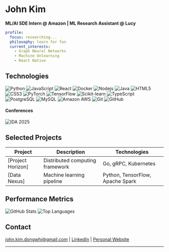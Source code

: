 # John Kim

**ML/AI SDE Intern @ Amazon | ML Research Assistant @ Lucy**

```yaml
profile:
  focus: researching...
  philosophy: learn for fun
  current_interests:
    - Graph Neural Networks
    - Machine Unlearning
    - React Native
```

## Technologies

![Python](https://img.shields.io/badge/-Python-black?style=flat-square&logo=python)
![JavaScript](https://img.shields.io/badge/-JavaScript-black?style=flat-square&logo=javascript)
![React](https://img.shields.io/badge/-React-black?style=flat-square&logo=react)
![Docker](https://img.shields.io/badge/-Docker-black?style=flat-square&logo=docker)
![Nodejs](https://img.shields.io/badge/-Nodejs-black?style=flat-square&logo=Node.js)
![Java](https://img.shields.io/badge/-java-E34A86?style=flat-square&logo=java)
![HTML5](https://img.shields.io/badge/-HTML5-E34F26?style=flat-square&logo=html5&logoColor=white)
![CSS3](https://img.shields.io/badge/-CSS3-1572B6?style=flat-square&logo=css3)
![PyTorch](https://img.shields.io/badge/PyTorch-EE4C2C?logo=pytorch&logoColor=white)
![TensorFlow](https://img.shields.io/badge/TensorFlow-FF6F00?logo=tensorflow&logoColor=white)
![Scikit-learn](https://img.shields.io/badge/Scikit--learn-F7931E?logo=scikit-learn&logoColor=white)
![TypeScript](https://img.shields.io/badge/-TypeScript-007ACC?style=flat-square&logo=typescript)
![PostgreSQL](https://img.shields.io/badge/-PostgreSQL-336791?style=flat-square&logo=postgresql)
![MySQL](https://img.shields.io/badge/-MySQL-black?style=flat-square&logo=mysql)
![Amazon AWS](https://img.shields.io/badge/Amazon%20AWS-232F3E?style=flat-square&logo=amazon-aws)
![Git](https://img.shields.io/badge/-Git-black?style=flat-square&logo=git)
![GitHub](https://img.shields.io/badge/-GitHub-181717?style=flat-square&logo=github)

#### Conferences
![IDA 2025](https://img.shields.io/badge/IDA-2025%20International%20Data%20Symposium-0077BE?logo=data&logoColor=white)

## Selected Projects

| Project | Description | Technologies |
|---------|-------------|--------------|
| [Project Horizon] | Distributed computing framework | Go, gRPC, Kubernetes |
| [Data Nexus] | Machine learning pipeline | Python, TensorFlow, Apache Spark |

## Performance Metrics

![GitHub Stats](https://github-readme-stats.vercel.app/api?username=johnkimdw&show_icons=true&theme=dark&hide_border=true)
![Top Languages](https://github-readme-stats.vercel.app/api/top-langs/?username=johnkimdw&layout=compact&theme=dark&hide_border=true)

## Contact

[john.kim.dongwhi@gmail.com](mailto:john.kim.dongwhi@gmail.com) | 
[LinkedIn](https://www.linkedin.com/in/dongwhi-john-kim) | 
[Personal Website](https://johnkimdw.com)

---
